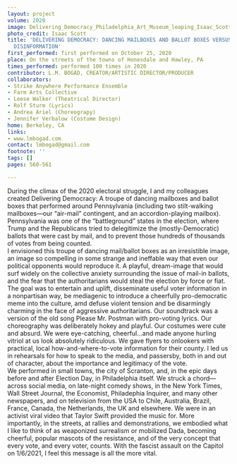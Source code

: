 ```yaml
---
layout: project
volume: 2020
image: Delivering_Democracy_Philadelphia_Art_Museum_leaping_Isaac_Scott.jpg
photo_credit: Isaac Scott
title: 'DELIVERING DEMOCRACY: DANCING MAILBOXES AND BALLOT BOXES VERSUS AUTHORITARIAN
  DISINFORMATION'
first_performed: first performed on October 25, 2020
place: On the streets of the towns of Honesdale and Hawley, PA
times_performed: performed 100 times in 2020
contributor: L.M. BOGAD, CREATOR/ARTISTIC DIRECTOR/PRODUCER
collaborators:
- Strike Anywhere Performance Ensemble
- Farm Arts Collective
- Leese Walker (Theatrical Director)
- Rolf Sturm (Lyrics)
- Andrea Ariel (Choreograpy)
- Jennifer Verbalow (Costume Design)
home: Berkeley, CA
links:
- www.lmbogad.com
contact: lmbogad@gmail.com
footnote: ''
tags: []
pages: 560-561

---
```


During the climax of the 2020 electoral struggle, I and my colleagues created Delivering Democracy: A troupe of dancing mailboxes and ballot boxes that performed around Pennsylvania (including two stilt-walking mailboxes—our “air-mail” contingent, and an accordion-playing mailbox).  
	Pennsylvania was one of the “battleground” states in the election, where Trump and the Republicans tried to delegitimize the (mostly-Democratic) ballots that were cast by mail, and to prevent those hundreds of thousands of votes from being counted.  
	I envisioned this troupe of dancing mail/ballot boxes as an irresistible image, an image so compelling in some strange and ineffable way that even our political opponents would reproduce it. A playful, dream-image that would surf widely on the collective anxiety surrounding the issue of mail-in ballots, and the fear that the authoritarians would steal the election by force or fiat.  
	The goal was to entertain and uplift, disseminate useful voter information in a nonpartisan way, be mediagenic to introduce a cheerfully pro-democratic meme into the culture, amd defuse violent tension and be disarmingly charming in the face of aggressive authoritarians. Our soundtrack was a version of the old song Please Mr. Postman with pro-voting lyrics.  Our choreography was deliberately hokey and playful.  Our costumes were cute and absurd.  We were eye-catching, cheerful…and made anyone hurling vitriol at us look absolutely ridiculous.  We gave flyers to onlookers with practical, local how-and-where-to-vote information for their county.  I led us in rehearsals for how to speak to the media, and passersby, both in and out of character, about the importance and legitimacy of the vote.  
	We performed in small towns, the city of Scranton, and, in the epic days before and after Election Day, in Philadelphia itself. 
	We struck a chord—across social media, on late-night comedy shows, in the New York Times, Wall Street Journal, the Economist, Philadephia Inquirer, and many other newspapers, and on television from the USA to Chile, Australia, Brazil, France, Canada, the Netherlands, the UK and elsewhere.  We were in an activist viral video that Taylor Swift provided the music for. More importantly, in the streets, at rallies and demonstrations, we embodied what I like to think of as weaponized surrealism or mobilized Dada, becoming cheerful, popular mascots of the resistance, and of the very concept that every vote, and every voter, counts. With the fascist assault on the Capitol on 1/6/2021, I feel this message is all the more vital.

